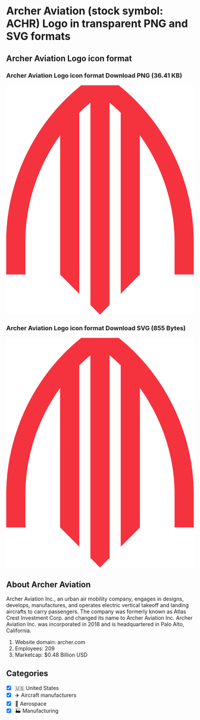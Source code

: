 # Archer Aviation (stock symbol: ACHR) Logo in transparent PNG and SVG formats

## Archer Aviation Logo icon format

### Archer Aviation Logo icon format Download PNG (36.41 KB)

![Archer Aviation Logo icon format Download PNG (36.41 KB)](/img/orig/ACHR-1558505d.png)

### Archer Aviation Logo icon format Download SVG (855 Bytes)

![Archer Aviation Logo icon format Download SVG (855 Bytes)](/img/orig/ACHR-fba910ab.svg)

## About Archer Aviation

Archer Aviation Inc., an urban air mobility company, engages in designs, develops, manufactures, and operates electric vertical takeoff and landing aircrafts to carry passengers. The company was formerly known as Atlas Crest Investment Corp. and changed its name to Archer Aviation Inc. Archer Aviation Inc. was incorporated in 2018 and is headquartered in Palo Alto, California.

1. Website domain: archer.com
2. Employees: 209
3. Marketcap: $0.48 Billion USD


## Categories
- [x] 🇺🇸 United States
- [x] ✈️ Aircraft manufacturers
- [x] 🚀 Aerospace
- [x] 🏭 Manufacturing
